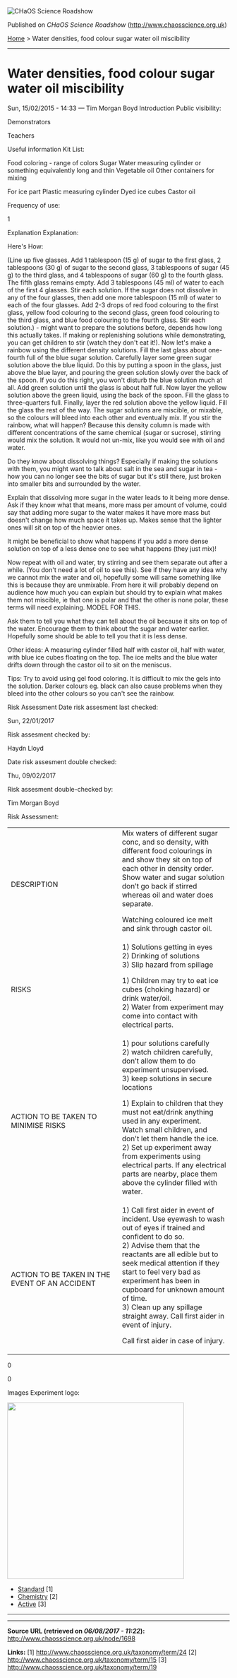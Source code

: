 <img src="http://www.chaosscience.org.uk/sites/default/files/garland_logo.png" alt="CHaOS Science Roadshow" id="logo" class="print-logo" />

Published on *CHaOS Science Roadshow* (<http://www.chaosscience.org.uk>)

[Home](http://www.chaosscience.org.uk/) &gt; Water densities, food colour sugar water oil miscibility

------------------------------------------------------------------------

Water densities, food colour sugar water oil miscibility
========================================================

<span class="submitted">Sun, 15/02/2015 - 14:33 — Tim Morgan Boyd</span>
Introduction
Public visibility: 

Demonstrators

Teachers

Useful information
Kit List: 

Food coloring - range of colors
Sugar
Water
measuring cylinder or something equivalently long and thin
Vegetable oil
Other containers for mixing

For ice part
Plastic measuring cylinder
Dyed ice cubes
Castor oil

Frequency of use: 

1

Explanation
Explanation: 

Here's How:

(Line up five glasses. Add 1 tablespoon (15 g) of sugar to the first glass, 2 tablespoons (30 g) of sugar to the second glass, 3 tablespoons of sugar (45 g) to the third glass, and 4 tablespoons of sugar (60 g) to the fourth glass. The fifth glass remains empty.
Add 3 tablespoons (45 ml) of water to each of the first 4 glasses. Stir each solution. If the sugar does not dissolve in any of the four glasses, then add one more tablespoon (15 ml) of water to each of the four glasses.
Add 2-3 drops of red food colouring to the first glass, yellow food colouring to the second glass, green food colouring to the third glass, and blue food colouring to the fourth glass. Stir each solution.) - might want to prepare the solutions before, depends how long this actually takes. If making or replenishing solutions while demonstrating, you can get children to stir (watch they don't eat it!).
Now let's make a rainbow using the different density solutions. Fill the last glass about one-fourth full of the blue sugar solution.
Carefully layer some green sugar solution above the blue liquid. Do this by putting a spoon in the glass, just above the blue layer, and pouring the green solution slowly over the back of the spoon. If you do this right, you won't disturb the blue solution much at all. Add green solution until the glass is about half full.
Now layer the yellow solution above the green liquid, using the back of the spoon. Fill the glass to three-quarters full.
Finally, layer the red solution above the yellow liquid. Fill the glass the rest of the way.
The sugar solutions are miscible, or mixable, so the colours will bleed into each other and eventually mix.
If you stir the rainbow, what will happen? Because this density column is made with different concentrations of the same chemical (sugar or sucrose), stirring would mix the solution. It would not un-mix, like you would see with oil and water.

Do they know about dissolving things? Especially if making the solutions with them, you might want to talk about salt in the sea and sugar in tea - how you can no longer see the bits of sugar but it's still there, just broken into smaller bits and surrounded by the water.

Explain that dissolving more sugar in the water leads to it being more dense. Ask if they know what that means, more mass per amount of volume, could say that adding more sugar to the water makes it have more mass but doesn't change how much space it takes up. Makes sense that the lighter ones will sit on top of the heavier ones.

It might be beneficial to show what happens if you add a more dense solution on top of a less dense one to see what happens (they just mix)!

Now repeat with oil and water, try stirring and see them separate out after a while. (You don't need a lot of oil to see this). See if they have any idea why we cannot mix the water and oil, hopefully some will same something like this is because they are unmixable. From here it will probably depend on audience how much you can explain but should try to explain what makes them not miscible, ie that one is polar and that the other is none polar, these terms will need explaining. MODEL FOR THIS.

Ask them to tell you what they can tell about the oil because it sits on top of the water. Encourage them to think about the sugar and water earlier. Hopefully some should be able to tell you that it is less dense.

Other ideas:
A measuring cylinder filled half with castor oil, half with water, with blue ice cubes floating on the top. The ice melts and the blue water drifts down through the castor oil to sit on
the meniscus.

Tips:
Try to avoid using gel food coloring. It is difficult to mix the gels into the solution. Darker colours eg. black can also cause problems when they bleed into the other colours so you can't see the rainbow.

Risk Assessment
Date risk assesment last checked: 

<span class="date-display-single">Sun, 22/01/2017</span>

Risk assesment checked by: 

Haydn Lloyd

Date risk assesment double checked: 

<span class="date-display-single">Thu, 09/02/2017</span>

Risk assesment double-checked by: 

Tim Morgan Boyd

Risk Assessment: 

<table>
<colgroup>
<col width="50%" />
<col width="50%" />
</colgroup>
<tbody>
<tr class="odd">
<td>DESCRIPTION</td>
<td>Mix waters of different sugar conc, and so density, with different food colourings in and show they sit on top of each other in density order. Show water and sugar solution don’t go back if stirred whereas oil and water does separate.
<p>Watching coloured ice melt and sink through castor oil.</p></td>
</tr>
<tr class="even">
<td>RISKS</td>
<td>1) Solutions getting in eyes<br />
2) Drinking of solutions<br />
3) Slip hazard from spillage
<p>1) Children may try to eat ice cubes (choking hazard) or drink water/oil.<br />
2) Water from experiment may come into contact with electrical parts.</p></td>
</tr>
<tr class="odd">
<td>ACTION TO BE TAKEN TO MINIMISE RISKS</td>
<td>1) pour solutions carefully<br />
2) watch children carefully, don’t allow them to do experiment unsupervised.<br />
3) keep solutions in secure locations
<p>1) Explain to children that they must not eat/drink anything used in any experiment.<br />
Watch small children, and don't let them handle the ice.<br />
2) Set up experiment away from experiments using electrical parts. If any electrical parts are nearby, place them above the cylinder filled with water.</p></td>
</tr>
<tr class="even">
<td>ACTION TO BE TAKEN IN THE EVENT OF AN ACCIDENT</td>
<td>1) Call first aider in event of incident. Use eyewash to wash out of eyes if trained and confident to do so.<br />
2) Advise them that the reactants are all edible but to seek medical attention if they start to feel very bad as experiment has been in cupboard for unknown amount of time.<br />
3) Clean up any spillage straight away. Call first aider in event of injury.
<p>Call first aider in case of injury.</p></td>
</tr>
</tbody>
</table>

0

0

Images
Experiment logo: 

<img src="http://www.chaosscience.org.uk/sites/default/files/imagefield_default_images/unknownexpt.png?1321624030" class="imagefield imagefield-field_experiment_logo" width="400" height="400" />

-   [Standard](http://www.chaosscience.org.uk/taxonomy/term/24 "A standard CHaOS experiment, useable for all hands-on events.") <span class="print-footnote">\[1\]</span>
-   [Chemistry](http://www.chaosscience.org.uk/taxonomy/term/15) <span class="print-footnote">\[2\]</span>
-   [Active](http://www.chaosscience.org.uk/taxonomy/term/19 "Experiment has working equipment at the time of last update, and is available for events.") <span class="print-footnote">\[3\]</span>

****

------------------------------------------------------------------------

**Source URL (retrieved on *06/08/2017 - 11:22*):** <http://www.chaosscience.org.uk/node/1698>

**Links:**
\[1\] http://www.chaosscience.org.uk/taxonomy/term/24
\[2\] http://www.chaosscience.org.uk/taxonomy/term/15
\[3\] http://www.chaosscience.org.uk/taxonomy/term/19


